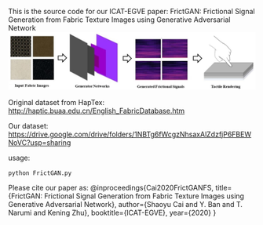 This is the source code for our ICAT-EGVE paper:
FrictGAN: Frictional Signal Generation from Fabric Texture Images using Generative Adversarial Network
![image](https://github.com/shaoyuca/FrictGAN/blob/main/tesaer.jpg)

Original dataset from HapTex: http://haptic.buaa.edu.cn/English_FabricDatabase.htm


Our dataset: https://drive.google.com/drive/folders/1NBTg6fWcgzNhsaxAlZdzfjP6FBEWNoVC?usp=sharing

usage: 
```
python FrictGAN.py
```

Please cite our paper as:
@inproceedings{Cai2020FrictGANFS,
  title={FrictGAN: Frictional Signal Generation from Fabric Texture Images using Generative Adversarial Network},
  author={Shaoyu Cai and Y. Ban and T. Narumi and Kening Zhu},
  booktitle={ICAT-EGVE},
  year={2020}
}


